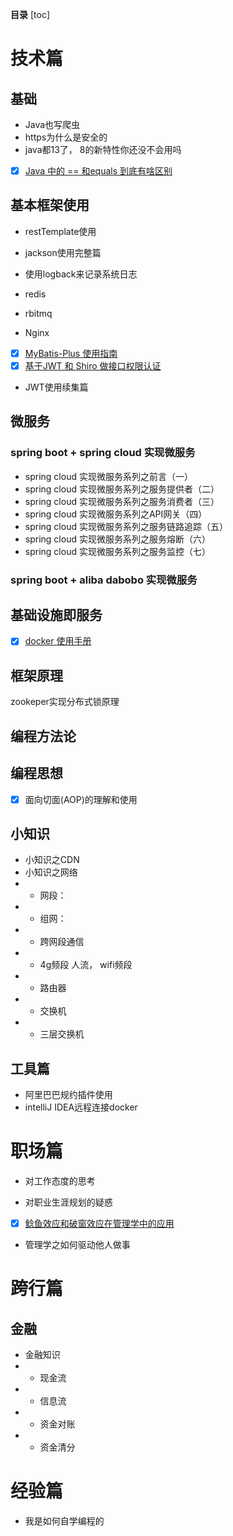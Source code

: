 **目录**
[toc]



# 技术篇

## 基础
- Java也写爬虫
- https为什么是安全的
- java都13了， 8的新特性你还没不会用吗
- [x] [Java 中的 == 和equals 到底有啥区别](https://juejin.im/post/5d390bdbe51d4577583ddda3)
## 基本框架使用
- restTemplate使用

- jackson使用完整篇
- 使用logback来记录系统日志
- redis
- rbitmq
- Nginx
- [x] [MyBatis-Plus 使用指南](https://juejin.im/post/5d35359c5188257f3850d763)
- [x] [基于JWT 和 Shiro 做接口权限认证](https://juejin.im/post/5d59ffe06fb9a06b1b19bf62)
- JWT使用续集篇
## 微服务
### spring boot + spring cloud 实现微服务
- spring cloud 实现微服务系列之前言（一）
- spring cloud 实现微服务系列之服务提供者（二）
- spring cloud 实现微服务系列之服务消费者（三）
- spring cloud 实现微服务系列之API网关（四）
- spring cloud 实现微服务系列之服务链路追踪（五）
- spring cloud 实现微服务系列之服务熔断（六）
- spring cloud 实现微服务系列之服务监控（七）
### spring boot + aliba dabobo 实现微服务

## 基础设施即服务
- [x] [docker 使用手册](https://juejin.im/post/5d2ac1946fb9a07ebb056229)

## 框架原理
zookeper实现分布式锁原理

## 编程方法论
## 编程思想
- [x] 面向切面(AOP)的理解和使用
## 小知识
- 小知识之CDN
- 小知识之网络
- - 网段：
- - 组网：
- - 跨网段通信
- - 4g频段 人流， wifi频段
- - 路由器
- - 交换机
- - 三层交换机

## 工具篇
- 阿里巴巴规约插件使用
- intelliJ IDEA远程连接docker
# 职场篇
- 对工作态度的思考

- 对职业生涯规划的疑惑 
- [x] [鲶鱼效应和破窗效应在管理学中的应用](https://juejin.im/post/5d7f9e156fb9a06af7126678)
- 管理学之如何驱动他人做事

# 跨行篇
## 金融
- 金融知识
- - 现金流
- - 信息流
- - 资金对账
- - 资金清分


# 经验篇
- 我是如何自学编程的
